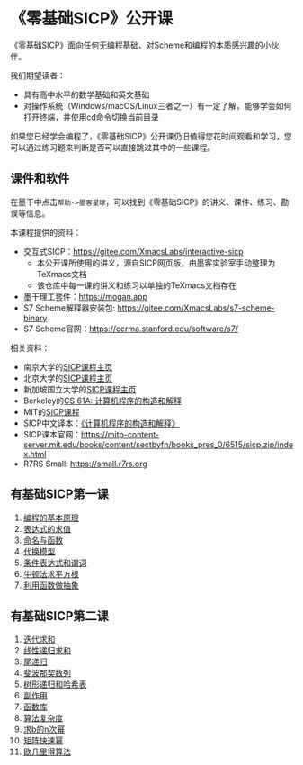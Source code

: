 # 《零基础SICP》公开课
《零基础SICP》面向任何无编程基础、对Scheme和编程的本质感兴趣的小伙伴。

我们期望读者：
+ 具有高中水平的数学基础和英文基础
+ 对操作系统（Windows/macOS/Linux三者之一）有一定了解，能够学会如何打开终端，并使用cd命令切换当前目录

如果您已经学会编程了，《零基础SICP》公开课仍旧值得您花时间观看和学习，您可以通过练习题来判断是否可以直接跳过其中的一些课程。

## 课件和软件
在墨干中点击`帮助->墨客星球`，可以找到《零基础SICP》的讲义、课件、练习、勘误等信息。

本课程提供的资料：
+ 交互式SICP：https://gitee.com/XmacsLabs/interactive-sicp
  - 本公开课所使用的讲义，源自SICP网页版，由墨客实验室手动整理为TeXmacs文档
  - 该仓库中每一课的讲义和练习以单独的TeXmacs文档存在
+ 墨干理工套件：https://mogan.app
+ S7 Scheme解释器安装包: https://gitee.com/XmacsLabs/s7-scheme-binary
+ S7 Scheme官网：https://ccrma.stanford.edu/software/s7/

相关资料：
+ 南京大学的[SICP课程主页](https://cs.nju.edu.cn/xyfeng/teaching/SICP/index.htm)
+ 北京大学的[SICP课程主页](https://www.math.pku.edu.cn/teachers/qiuzy/progtech/)
+ 新加坡国立大学的[SICP课程主页](https://www.comp.nus.edu.sg/~cs1101s/)
+ Berkeley的[CS 61A: 计算机程序的构造和解释](https://cs61a.org)
+ MIT的[SICP课程](https://ocw.mit.edu/courses/6-001-structure-and-interpretation-of-computer-programs-spring-2005/pages/syllabus/)
+ SICP中文译本：[《计算机程序的构造和解释》](https://book.douban.com/subject/1148282/)
+ SICP课本官网：https://mitp-content-server.mit.edu/books/content/sectbyfn/books_pres_0/6515/sicp.zip/index.html
+ R7RS Small: https://small.r7rs.org

## 有基础SICP第一课
1. [编程的基本原理](https://www.bilibili.com/video/BV1CobweCESn)
2. [表达式的求值](https://www.bilibili.com/video/BV1rwbAegE1S)
3. [命名与函数](https://www.bilibili.com/video/BV1EFtme4Esu)
4. [代换模型](https://www.bilibili.com/video/BV1jRsye3ErU)
5. [条件表达式和谓词](https://www.bilibili.com/video/BV1XqsXeRE39)
6. [牛顿法求平方根](https://www.bilibili.com/video/BV1SqsqezEwn)
7. [利用函数做抽象](https://www.bilibili.com/video/BV1wJxLeiEQ1)

## 有基础SICP第二课
1. [迭代求和](https://www.bilibili.com/video/BV1Z4xPeFEdz)
2. [线性递归求和](https://www.bilibili.com/video/BV19HxTewEfz)
3. [尾递归](https://www.bilibili.com/video/BV14Vx6e2EXY)
4. [斐波那契数列](https://www.bilibili.com/video/BV1DqxpeTE1z)
5. [树形递归和哈希表](https://www.bilibili.com/video/BV1KWxYeoEzk)
6. [副作用](https://www.bilibili.com/video/BV1R84MezEa7)
7. [函数库](https://www.bilibili.com/video/BV1x32sYvENV)
8. [算法复杂度](https://www.bilibili.com/video/BV1SX26YQEA4)
9. [求b的n次幂](https://www.bilibili.com/video/BV1Kc2rY7Eux)
10. [矩阵快速幂](https://www.bilibili.com/video/BV1qJmLYwEXw)
11. [欧几里得算法](https://www.bilibili.com/video/BV1c72oYQEzM)